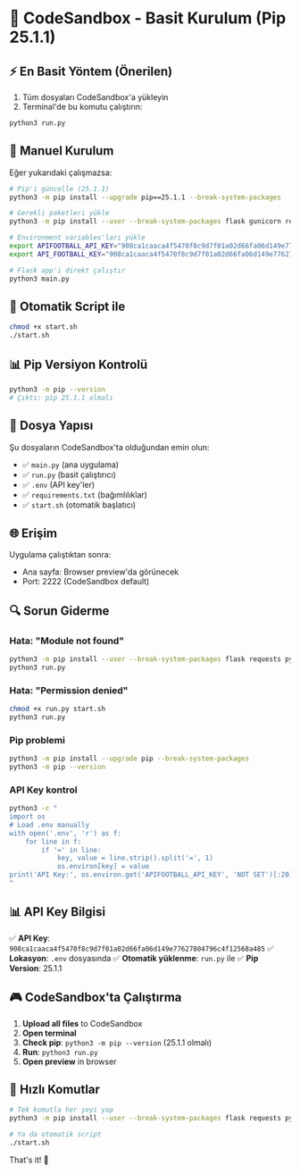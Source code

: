 # 🚀 CodeSandbox - Basit Kurulum (Pip 25.1.1)

## ⚡ En Basit Yöntem (Önerilen)

1. Tüm dosyaları CodeSandbox'a yükleyin
2. Terminal'de bu komutu çalıştırın:

```bash
python3 run.py
```

## 🔧 Manuel Kurulum

Eğer yukarıdaki çalışmazsa:

```bash
# Pip'i güncelle (25.1.1)
python3 -m pip install --upgrade pip==25.1.1 --break-system-packages

# Gerekli paketleri yükle
python3 -m pip install --user --break-system-packages flask gunicorn requests python-dotenv

# Environment variables'ları yükle
export APIFOOTBALL_API_KEY="908ca1caaca4f5470f8c9d7f01a02d66fa06d149e77627804796c4f12568a485"
export API_FOOTBALL_KEY="908ca1caaca4f5470f8c9d7f01a02d66fa06d149e77627804796c4f12568a485"

# Flask app'i direkt çalıştır
python3 main.py
```

## 🔄 Otomatik Script ile

```bash
chmod +x start.sh
./start.sh
```

## 📊 Pip Versiyon Kontrolü

```bash
python3 -m pip --version
# Çıktı: pip 25.1.1 olmalı
```

## 🎯 Dosya Yapısı

Şu dosyaların CodeSandbox'ta olduğundan emin olun:
- ✅ `main.py` (ana uygulama)
- ✅ `run.py` (basit çalıştırıcı)
- ✅ `.env` (API key'ler)
- ✅ `requirements.txt` (bağımlılıklar)
- ✅ `start.sh` (otomatik başlatıcı)

## 🌐 Erişim

Uygulama çalıştıktan sonra:
- Ana sayfa: Browser preview'da görünecek
- Port: 2222 (CodeSandbox default)

## 🔍 Sorun Giderme

### Hata: "Module not found"
```bash
python3 -m pip install --user --break-system-packages flask requests python-dotenv
python3 run.py
```

### Hata: "Permission denied"
```bash
chmod +x run.py start.sh
python3 run.py
```

### Pip problemi
```bash
python3 -m pip install --upgrade pip --break-system-packages
python3 -m pip --version
```

### API Key kontrol
```bash
python3 -c "
import os
# Load .env manually
with open('.env', 'r') as f:
    for line in f:
        if '=' in line:
            key, value = line.strip().split('=', 1)
            os.environ[key] = value
print('API Key:', os.environ.get('APIFOOTBALL_API_KEY', 'NOT SET')[:20] + '...')
"
```

## 📊 API Key Bilgisi

✅ **API Key**: `908ca1caaca4f5470f8c9d7f01a02d66fa06d149e77627804796c4f12568a485`
✅ **Lokasyon**: `.env` dosyasında
✅ **Otomatik yüklenme**: `run.py` ile
✅ **Pip Version**: 25.1.1

## 🎮 CodeSandbox'ta Çalıştırma

1. **Upload all files** to CodeSandbox
2. **Open terminal**
3. **Check pip**: `python3 -m pip --version` (25.1.1 olmalı)
4. **Run**: `python3 run.py`
5. **Open preview** in browser

## 🚀 Hızlı Komutlar

```bash
# Tek komutla her şeyi yap
python3 -m pip install --user --break-system-packages flask requests python-dotenv && python3 run.py

# Ya da otomatik script
./start.sh
```

That's it! 🎉